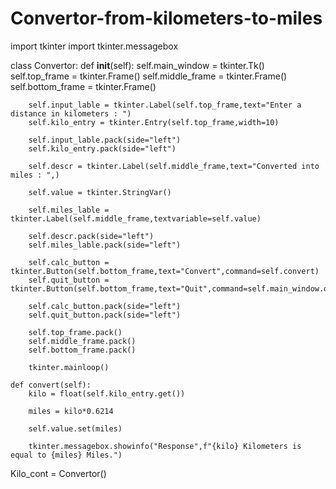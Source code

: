# Convertor-from-kilometers-to-miles



import tkinter
import tkinter.messagebox

class Convertor:
    def __init__(self):
        self.main_window = tkinter.Tk()
        self.top_frame = tkinter.Frame()
        self.middle_frame = tkinter.Frame()
        self.bottom_frame = tkinter.Frame()

        self.input_lable = tkinter.Label(self.top_frame,text="Enter a distance in kilometers : ")
        self.kilo_entry = tkinter.Entry(self.top_frame,width=10)

        self.input_lable.pack(side="left")
        self.kilo_entry.pack(side="left")

        self.descr = tkinter.Label(self.middle_frame,text="Converted into miles : ",)

        self.value = tkinter.StringVar()

        self.miles_lable = tkinter.Label(self.middle_frame,textvariable=self.value)

        self.descr.pack(side="left")
        self.miles_lable.pack(side="left")

        self.calc_button = tkinter.Button(self.bottom_frame,text="Convert",command=self.convert)
        self.quit_button = tkinter.Button(self.bottom_frame,text="Quit",command=self.main_window.destroy)

        self.calc_button.pack(side="left")
        self.quit_button.pack(side="left")

        self.top_frame.pack()
        self.middle_frame.pack()
        self.bottom_frame.pack()

        tkinter.mainloop()

    def convert(self):
        kilo = float(self.kilo_entry.get())

        miles = kilo*0.6214

        self.value.set(miles)
        
        tkinter.messagebox.showinfo("Response",f"{kilo} Kilometers is equal to {miles} Miles.")

Kilo_cont = Convertor()
